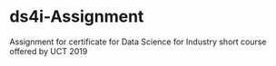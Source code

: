 # ds4i-Assignment
Assignment for certificate for Data Science for Industry short course offered by UCT 2019
